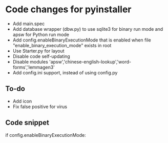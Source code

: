 # Code changes for pyinstaller

* Add main.spec
* Add database wrapper (dbw.py) to use sqlite3 for binary run mode and apsw for Python run mode
* Add config.enableBinaryExecutionMode that is enabled when file "enable_binary_execution_mode" exists in root
* Use Starter.py for layout
* Disable code self-updating
* Disable modules 'apsw','chinese-english-lookup','word-forms','lemmagen3'
* Add config.ini support, instead of using config.py

## To-do

* Add icon
* Fix false positive for virus

## Code snippet

if config.enableBinaryExecutionMode:
